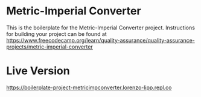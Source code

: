 # Metric-Imperial Converter

This is the boilerplate for the Metric-Imperial Converter project. Instructions for building your project can be found at https://www.freecodecamp.org/learn/quality-assurance/quality-assurance-projects/metric-imperial-converter

# Live Version

https://boilerplate-project-metricimpconverter.lorenzo-lipp.repl.co
